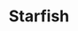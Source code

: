 ---
layout: piece
collection_: beading
title: Starfish
image: starfish.jpg
media: Beads, fabric, thread
description: Peyote stitch encasing starfish found in ocean museum matted in glassed maple frame 2 inches in depth.
dimensions: 14" x 14½"
price: $400
create_date: 2011
---